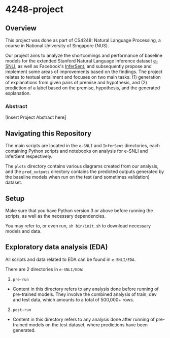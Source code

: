 # 4248-project

## Overview 

This project was done as part of CS4248: Natural Language Processing, a course in National University of Singapore (NUS).

Our project aims to analyze the shortcomings and performance of baseline models for the extended Stanford Natural Language Inference dataset [e-SNLI](https://github.com/OanaMariaCamburu/e-SNLI), as well as Facebook's [InferSent](https://github.com/facebookresearch/InferSent), and subsequently propose and implement some areas of improvements based on the findings. The project relates to textual entailment and focuses on two main tasks: (1) generation of explanations from given pairs of premise and hypothesis, and (2) prediction of a label based on the premise, hypothesis, and the generated explanation.

### Abstract

[Insert Project Abstract here]

## Navigating this Repository

The main scripts are located in the `e-SNLI` and `InferSent` directories, each containing Python scripts and notebooks on analysis for e-SNLI and InferSent respectively.

The `plots` directory contains various diagrams created from our analysis, and the `pred_outputs` directory contains the predicted outputs generated by the baseline models when run on the test (and sometimes validation) dataset.

## Setup

Make sure that you have Python version 3 or above before running the scripts, as well as the necessary dependencies.

You may refer to, or even run, `sh bin/init.sh` to download necessary models and data.

## Exploratory data analysis (EDA)

All scripts and data related to EDA can be found in `e-SNLI/EDA`.

There are 2 directories in `e-SNLI/EDA`:
1. `pre-run`
- Content in this directory refers to any analysis done before running of pre-trained models. They involve the combined analysis of train, dev and test data, which amounts to a total of 500,000+ rows.

2. `post-run`
- Content in this directory refers to any analysis done after running of pre-trained models on the test dataset, where predictions have been generated.


